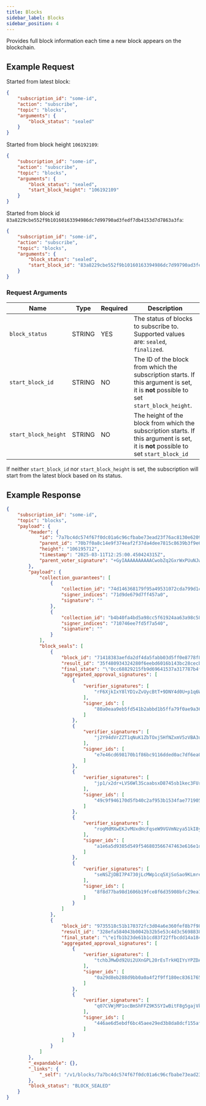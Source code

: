 ```yaml
---
title: Blocks
sidebar_label: Blocks
sidebar_position: 4
---
```


Provides full block information each time a new block appears on the blockchain.

## Example Request

Started from latest block:

```json
{
    "subscription_id": "some-id",
    "action": "subscribe",
    "topic": "blocks",
    "arguments": {
        "block_status": "sealed"
    }
}
```

Started from block height `106192109`:

```json
{
    "subscription_id": "some-id",
    "action": "subscribe",
    "topic": "blocks",
    "arguments": {
        "block_status": "sealed",
        "start_block_height": "106192109"
    }
}
```

Started from block id `83a8229cbe552f9b10160163394986dc7d99790ad3fedf7db4153d7d7863a3fa`:

```json
{
    "subscription_id": "some-id",
    "action": "subscribe",
    "topic": "blocks",
    "arguments": {
        "block_status": "sealed",
        "start_block_id": "83a8229cbe552f9b10160163394986dc7d99790ad3fedf7db4153d7d7863a3fa"
    }
}
```

### Request Arguments

| Name                 | Type   | Required | Description                                                                                                                          |
| -------------------- | ------ | -------- | ------------------------------------------------------------------------------------------------------------------------------------ |
| `block_status`       | STRING | YES      | The status of blocks to subscribe to. Supported values are: `sealed`, `finalized`. |
| `start_block_id`     | STRING | NO       | The ID of the block from which the subscription starts. If this argument is set, it is **not** possible to set `start_block_height`. |  |
| `start_block_height` | STRING | NO       | The height of the block from which the subscription starts. If this argument is set, it is **not** possible to set `start_block_id`  |

If neither `start_block_id` nor `start_block_height` is set, the subscription will start from the latest block based on its status.

## Example Response

```json
{
    "subscription_id": "some-id",
    "topic": "blocks",
    "payload": {
        "header": {
            "id": "7a7bc4dc574f67f0dc01a6c96cfbabe73ead23f76ac8130e620996779a500925",
            "parent_id": "70b7f0a8c14e9f374eaf2f37da4dee7815c8639b3f9e67c301e84cf7fb51070c",
            "height": "106195712",
            "timestamp": "2025-03-11T12:25:00.450424315Z",
            "parent_voter_signature": "+GyIAAAAAAAAAACwobZq2GxrWxPUuNJwo5T1pFWvwcAF4/ue8e7j7eFTcRhtReHV+dWnneyGtJdpuaIagLCEfjHvfItzt3J/kXsbdEFeycVBeznP4LIHs0XWWkeRn+yds4NAM8jltmGGBnvgJ68="
        },
        "payload": {
            "collection_guarantees": [
                {
                    "collection_id": "74d146368179f95a49531072cda799d1c0905523fd5a35c224eefbd92fab6a90",
                    "signer_indices": "71d9de679d7ff457a0",
                    "signature": ""
                },
                {
                    "collection_id": "b4b40fa4bd5a98cc5f61924aa63a98c588f56447cec5bcdad538e0a855f1a0f3",
                    "signer_indices": "710746ee7fd5f7a540",
                    "signature": ""
                }
            ],
            "block_seals": [
                {
                    "block_id": "71418383aefda2df4da5fabb03d5ff0e8778f83783c5566c1110ba4a4d6e8de3",
                    "result_id": "35f480934324280f6eebd6016b143bc28cecb8f71fcd8262153320ad93b16c61",
                    "final_state": "\"0cc68829215fb9d69641537a317787b4ff805fe07d2f9ce12534b87d7d0f1335\"",
                    "aggregated_approval_signatures": [
                        {
                            "verifier_signatures": [
                                "rF6XjkIxY8lYD1vZvUycBtT+9DNY4d0U+p1q6WxiA8siYuFawrThkEIkLA3lYPjz"
                            ],
                            "signer_ids": [
                                "80a0eaa9eb5fd541b2abbd1b5ffa79f0ae9a36973322556ebd4bdd3e1d9fe4cd"
                            ]
                        },
                        {
                            "verifier_signatures": [
                                "j2Y94dVrZZT1qNuK1ZbTOxj5HfNZxmV5zVBA3uwTKrQ4FFQ6gN0na1nXhZDJN1po"
                            ],
                            "signer_ids": [
                                "e7e46cd698170b1f86bc9116dded0ac7df6ea0d86c41788c599fa77072059ea1"
                            ]
                        },
                        {
                            "verifier_signatures": [
                                "jp1/x2dr+LVS6Wl3ScaabsxD8745sb1kec3FUrj0SVXGEFnS7AUvG5RTKfsdF6m3"
                            ],
                            "signer_ids": [
                                "49c9f946170d5fb40c2af953b1534fae771905865b142ab6ac9685b8ba5b51c1"
                            ]
                        },
                        {
                            "verifier_signatures": [
                                "rogMdMXwEKJvMUxdHcFqseW9VGVmNzya51kI8yoc8M0kPfuRfENqfgY1NuQBVn3N"
                            ],
                            "signer_ids": [
                                "a1e6a5d9385d549f546803566747463e616e1d02ade2fcadba1b49c492ec8f29"
                            ]
                        },
                        {
                            "verifier_signatures": [
                                "seNSZjDBI7P4730jLcMWp1cq5XjSoSao9KLmrevSz2voQ+92Fcf7HqcSIpiF5CLi"
                            ],
                            "signer_ids": [
                                "8f8d77ba98d1606b19fce8f6d35908bfc29ea171c02879162f6755c05e0ca1ee"
                            ]
                        }
                    ]
                },
                {
                    "block_id": "9735518c51b170372fc3d04a6e360fef8b7f987fdb5f1e0f84d9a065d21a550c",
                    "result_id": "328efa584043b0042b32b5e53c4d3c56988387440d94e9507d0a8d24a0f31e82",
                    "final_state": "\"e1fb1b23de61b1cd83f22ffbcdd14a1844332d2e730e01df519c43ea3565bc3a\"",
                    "aggregated_approval_signatures": [
                        {
                            "verifier_signatures": [
                                "tchbJMwDd92Ui2UXnGPL20rEsTrkHQIYsYPZDAgR7O/9lRZh/u/5Y/7JN9+AiMwP"
                            ],
                            "signer_ids": [
                                "0a29d8eb288d9bb0a0a4f2f9ff180ec83617659998ce363814048ec1683083e0"
                            ]
                        },
                        {
                            "verifier_signatures": [
                                "q07CVWjMP1ocBmShFFZ9K5SYIwBitF8g5gajVkOJ0t+O8twzbtW7SjWPY8NIWKyp"
                            ],
                            "signer_ids": [
                                "446ae6d5ebdf6bc45aee29ed3b8da8dcf155afff87296401a3c0a28206121bcc"
                            ]
                        }
                    ]
                }
            ]
        },
        "_expandable": {},
        "_links": {
            "_self": "/v1/blocks/7a7bc4dc574f67f0dc01a6c96cfbabe73ead23f76ac8130e620996779a500925"
        },
        "block_status": "BLOCK_SEALED"
    }
}
```
